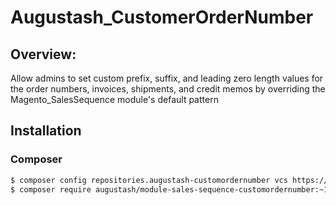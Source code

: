 # Augustash_CustomerOrderNumber

## Overview:

Allow admins to set custom prefix, suffix, and leading zero length values for the order numbers, invoices, shipments, and credit memos by overriding the Magento_SalesSequence module's default pattern

## Installation

### Composer

```bash
$ composer config repositories.augustash-customordernumber vcs https://github.com/augustash/magento2-module-sales-sequence-customordernumber.git
$ composer require augustash/module-sales-sequence-customordernumber:~1.0.2
```
